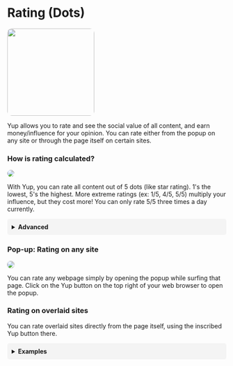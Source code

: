 # Rating (Dots)

<img src="/media/dotsw.png" width="200px" class="flat-img"></img>

Yup allows you to rate and see the social value of all content, and earn money/influence for your opinion. You can rate either from the popup on any site or through the page itself on certain sites.

### How is rating calculated?

<img src="/media/dotgraphw.png" class="flat-img flat"></img>


With Yup, you can rate all content out of 5 dots (like star rating). 1's the lowest, 5's the highest. More extreme ratings (ex: 1/5, 4/5, 5/5) multiply your influence, but they cost more! You can only rate 5/5 three times a day currently.

<details toggle class="advanced">
<p margin="20px 0 0 0">
 The dots are a simplified implementation of quadratic voting. 2/5 and 3/5 are considered low-cost ratings, costing 1 vote each. 1/5 and 4/5 cost 4 votes, and 5/5, the most extreme, costs 9 votes. Users currently have 40 votes a day.
</p>
  <summary toggle ><strong>Advanced</strong></summary>
    <table class="tg">
      <tr>
        <th class="tg-0pky">Rating</th>
        <th class="tg-0pky">Weight Multiple</th>
        <th class="tg-0pky">Vote Cost</th>
      </tr>
      <tr>
        <td class="tg-0pky">1/5</td>
        <td class="tg-0pky">2x</td>
        <td class="tg-0pky">4</td>
      </tr>
      <tr>
        <td class="tg-0pky">2/5</td>
        <td class="tg-0pky">1x</td>
        <td class="tg-0pky">1</td>
      </tr>
      <tr>
        <td class="tg-0pky">3/5</td>
        <td class="tg-0pky">1x</td>
        <td class="tg-0pky">1</td>
      </tr>
      <tr>
        <td class="tg-0pky">4/5</td>
        <td class="tg-0pky">2x</td>
        <td class="tg-0pky">4</td>
      </tr>
      <tr>
        <td class="tg-0pky">5/5</td>
        <td class="tg-0pky">3x</td>
        <td class="tg-0pky">9</td>
      </tr>
    </table>
<br>


</details>

### Pop-up:  Rating on any site

<img src="/media/twitdemo.gif" class="rounded-img"></img>

You can rate any webpage simply by opening the popup while surfing that page. Click on the Yup button on the top right of your web browser to open the popup.

###  Rating on overlaid sites

You can rate overlaid sites directly from the page itself, using the inscribed Yup button there.

<details toggle style="background:#f4f4f4; padding:10px; border-radius: 5px;">
  <summary toggle><strong>Examples</strong></summary>
<br>
Lists are <b>weighed</b> by each category separately and distinctly. That means that the usage and influence being spent in a category determines its relevance on lists.

####  Twitter Example

<img class="img" src="/media/twitter.png"></img>
#### Reddit Example

<img class="img" src="/media/reddit.png"></img>
#### Google Maps Example

<img class="img" src="/media/gmaps.png"></img>
</details>

<br><br><br>

<style>
.img {
  box-shadow: 0px 0px 2px #a2a2a2;
}
.rounded-img {
  border-radius:10px;
  box-shadow: 0px 0px 2px 1px #dddddd;
}
.flat-img {
  border-radius:10px;
}
.tg  {
  border-collapse:collapse;
  border-spacing:0;
  width: 100%;
  display: inline-table;
}
.markdown-section table {
    display: inline-table;
}
.advanced {
  background:#f4f4f4;
  padding:10px;
  border-radius: 5px;
  outline:none;
}
.advanced:focus {
  outline:none;
}
</style>
